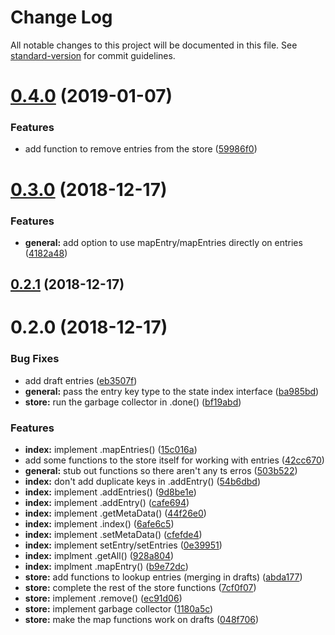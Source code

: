 # Change Log

All notable changes to this project will be documented in this file. See [standard-version](https://github.com/conventional-changelog/standard-version) for commit guidelines.

<a name="0.4.0"></a>
# [0.4.0](https://github.com/RopeXJS/RopeX/compare/v0.3.0...v0.4.0) (2019-01-07)


### Features

* add function to remove entries from the store ([59986f0](https://github.com/RopeXJS/RopeX/commit/59986f0))



<a name="0.3.0"></a>
# [0.3.0](https://github.com/RopeXJS/RopeX/compare/v0.2.1...v0.3.0) (2018-12-17)


### Features

* **general:** add option to use mapEntry/mapEntries directly on entries ([4182a48](https://github.com/RopeXJS/RopeX/commit/4182a48))



<a name="0.2.1"></a>
## [0.2.1](https://github.com/RopeXJS/RopeX/compare/v0.2.0...v0.2.1) (2018-12-17)



<a name="0.2.0"></a>
# 0.2.0 (2018-12-17)


### Bug Fixes

* add draft entries ([eb3507f](https://github.com/RopeXJS/RopeX/commit/eb3507f))
* **general:** pass the entry key type to the state index interface ([ba985bd](https://github.com/RopeXJS/RopeX/commit/ba985bd))
* **store:** run the garbage collector in .done() ([bf19abd](https://github.com/RopeXJS/RopeX/commit/bf19abd))


### Features

* **index:** implement .mapEntries() ([15c016a](https://github.com/RopeXJS/RopeX/commit/15c016a))
* add some functions to the store itself for working with entries ([42cc670](https://github.com/RopeXJS/RopeX/commit/42cc670))
* **general:** stub out functions so there aren't any ts erros ([503b522](https://github.com/RopeXJS/RopeX/commit/503b522))
* **index:** don't add duplicate keys in .addEntry() ([54b6dbd](https://github.com/RopeXJS/RopeX/commit/54b6dbd))
* **index:** implement .addEntries() ([9d8be1e](https://github.com/RopeXJS/RopeX/commit/9d8be1e))
* **index:** implement .addEntry() ([cafe694](https://github.com/RopeXJS/RopeX/commit/cafe694))
* **index:** implement .getMetaData() ([44f26e0](https://github.com/RopeXJS/RopeX/commit/44f26e0))
* **index:** implement .index() ([6afe6c5](https://github.com/RopeXJS/RopeX/commit/6afe6c5))
* **index:** implement .setMetaData() ([cfefde4](https://github.com/RopeXJS/RopeX/commit/cfefde4))
* **index:** implement setEntry/setEntries ([0e39951](https://github.com/RopeXJS/RopeX/commit/0e39951))
* **index:** implment .getAll() ([928a804](https://github.com/RopeXJS/RopeX/commit/928a804))
* **index:** implment .mapEntry() ([b9e72dc](https://github.com/RopeXJS/RopeX/commit/b9e72dc))
* **store:** add functions to lookup entries (merging in drafts) ([abda177](https://github.com/RopeXJS/RopeX/commit/abda177))
* **store:** complete the rest of the store functions ([7cf0f07](https://github.com/RopeXJS/RopeX/commit/7cf0f07))
* **store:** implement .remove() ([ec91d06](https://github.com/RopeXJS/RopeX/commit/ec91d06))
* **store:** implement garbage collector ([1180a5c](https://github.com/RopeXJS/RopeX/commit/1180a5c))
* **store:** make the map functions work on drafts ([048f706](https://github.com/RopeXJS/RopeX/commit/048f706))
